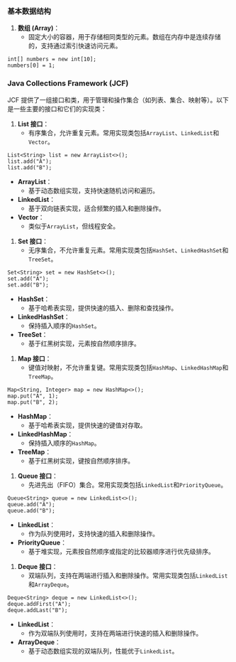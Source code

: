 ### 基本数据结构
1. **数组 (Array)**：
   - 固定大小的容器，用于存储相同类型的元素。数组在内存中是连续存储的，支持通过索引快速访问元素。
```
int[] numbers = new int[10];
numbers[0] = 1;
```
### Java Collections Framework (JCF)
JCF 提供了一组接口和类，用于管理和操作集合（如列表、集合、映射等）。以下是一些主要的接口和它们的实现类：

1. **List 接口**：
   - 有序集合，允许重复元素。常用实现类包括`ArrayList`、`LinkedList`和`Vector`。
```
List<String> list = new ArrayList<>();
list.add("A");
list.add("B");
```

- **ArrayList**：
   - 基于动态数组实现，支持快速随机访问和遍历。
- **LinkedList**：
   - 基于双向链表实现，适合频繁的插入和删除操作。
- **Vector**：
   - 类似于`ArrayList`，但线程安全。
1. **Set 接口**：
   - 无序集合，不允许重复元素。常用实现类包括`HashSet`、`LinkedHashSet`和`TreeSet`。
```
Set<String> set = new HashSet<>();
set.add("A");
set.add("B");
```

- **HashSet**：
   - 基于哈希表实现，提供快速的插入、删除和查找操作。
- **LinkedHashSet**：
   - 保持插入顺序的`HashSet`。
- **TreeSet**：
   - 基于红黑树实现，元素按自然顺序排序。
1. **Map 接口**：
   - 键值对映射，不允许重复键。常用实现类包括`HashMap`、`LinkedHashMap`和`TreeMap`。
```
Map<String, Integer> map = new HashMap<>();
map.put("A", 1);
map.put("B", 2);
```

- **HashMap**：
   - 基于哈希表实现，提供快速的键值对存取。
- **LinkedHashMap**：
   - 保持插入顺序的`HashMap`。
- **TreeMap**：
   - 基于红黑树实现，键按自然顺序排序。
1. **Queue 接口**：
   - 先进先出（FIFO）集合。常用实现类包括`LinkedList`和`PriorityQueue`。
```
Queue<String> queue = new LinkedList<>();
queue.add("A");
queue.add("B");
```

- **LinkedList**：
   - 作为队列使用时，支持快速的插入和删除操作。
- **PriorityQueue**：
   - 基于堆实现，元素按自然顺序或指定的比较器顺序进行优先级排序。
1. **Deque 接口**：
   - 双端队列，支持在两端进行插入和删除操作。常用实现类包括`LinkedList`和`ArrayDeque`。
```
Deque<String> deque = new LinkedList<>();
deque.addFirst("A");
deque.addLast("B");
```

- **LinkedList**：
   - 作为双端队列使用时，支持在两端进行快速的插入和删除操作。
- **ArrayDeque**：
   - 基于动态数组实现的双端队列，性能优于`LinkedList`。
